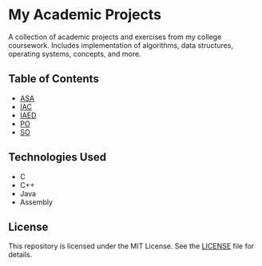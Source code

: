# My Academic Projects
A collection of academic projects and exercises from my college coursework. Includes implementation of algorithms, data structures, operating systems, concepts, and more.

## Table of Contents
- [ASA](#analysis-design-algorithms)
- [IAC](#intro-computer-architecture)
- [IAED](#intro-algorithms-data-structures)
- [PO](#object-oriented-programming)
- [SO](#operating-systems)

## Technologies Used
- C
- C++
- Java
- Assembly

## License
This repository is licensed under the MIT License. See the [LICENSE](./LICENSE) file for details.
